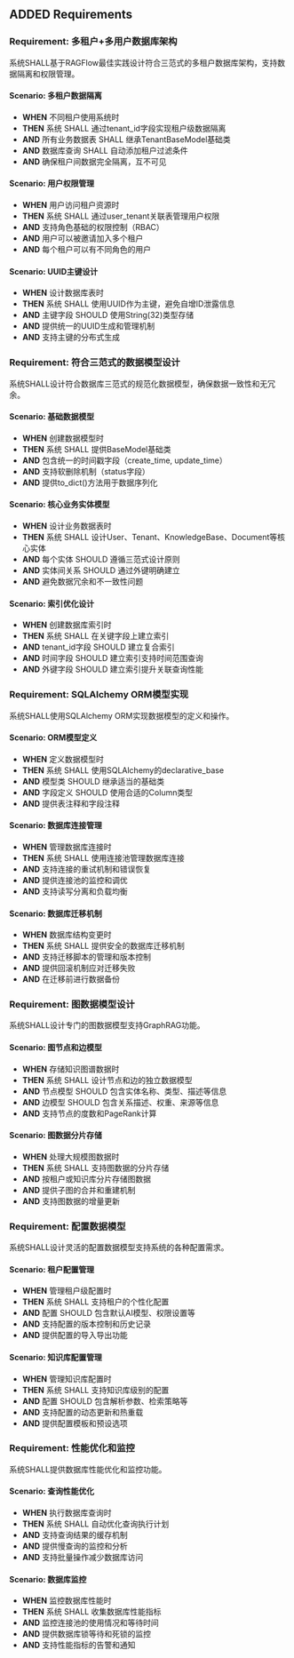 ## ADDED Requirements

### Requirement: 多租户+多用户数据库架构
系统SHALL基于RAGFlow最佳实践设计符合三范式的多租户数据库架构，支持数据隔离和权限管理。

#### Scenario: 多租户数据隔离
- **WHEN** 不同租户使用系统时
- **THEN** 系统 SHALL 通过tenant_id字段实现租户级数据隔离
- **AND** 所有业务数据表 SHALL 继承TenantBaseModel基础类
- **AND** 数据库查询 SHALL 自动添加租户过滤条件
- **AND** 确保租户间数据完全隔离，互不可见

#### Scenario: 用户权限管理
- **WHEN** 用户访问租户资源时
- **THEN** 系统 SHALL 通过user_tenant关联表管理用户权限
- **AND** 支持角色基础的权限控制（RBAC）
- **AND** 用户可以被邀请加入多个租户
- **AND** 每个租户可以有不同角色的用户

#### Scenario: UUID主键设计
- **WHEN** 设计数据库表时
- **THEN** 系统 SHALL 使用UUID作为主键，避免自增ID泄露信息
- **AND** 主键字段 SHOULD 使用String(32)类型存储
- **AND** 提供统一的UUID生成和管理机制
- **AND** 支持主键的分布式生成

### Requirement: 符合三范式的数据模型设计
系统SHALL设计符合数据库三范式的规范化数据模型，确保数据一致性和无冗余。

#### Scenario: 基础数据模型
- **WHEN** 创建数据模型时
- **THEN** 系统 SHALL 提供BaseModel基础类
- **AND** 包含统一的时间戳字段（create_time, update_time）
- **AND** 支持软删除机制（status字段）
- **AND** 提供to_dict()方法用于数据序列化

#### Scenario: 核心业务实体模型
- **WHEN** 设计业务数据表时
- **THEN** 系统 SHALL 设计User、Tenant、KnowledgeBase、Document等核心实体
- **AND** 每个实体 SHOULD 遵循三范式设计原则
- **AND** 实体间关系 SHOULD 通过外键明确建立
- **AND** 避免数据冗余和不一致性问题

#### Scenario: 索引优化设计
- **WHEN** 创建数据库索引时
- **THEN** 系统 SHALL 在关键字段上建立索引
- **AND** tenant_id字段 SHOULD 建立复合索引
- **AND** 时间字段 SHOULD 建立索引支持时间范围查询
- **AND** 外键字段 SHOULD 建立索引提升关联查询性能

### Requirement: SQLAlchemy ORM模型实现
系统SHALL使用SQLAlchemy ORM实现数据模型的定义和操作。

#### Scenario: ORM模型定义
- **WHEN** 定义数据模型时
- **THEN** 系统 SHALL 使用SQLAlchemy的declarative_base
- **AND** 模型类 SHOULD 继承适当的基础类
- **AND** 字段定义 SHOULD 使用合适的Column类型
- **AND** 提供表注释和字段注释

#### Scenario: 数据库连接管理
- **WHEN** 管理数据库连接时
- **THEN** 系统 SHALL 使用连接池管理数据库连接
- **AND** 支持连接的重试机制和错误恢复
- **AND** 提供连接池的监控和调优
- **AND** 支持读写分离和负载均衡

#### Scenario: 数据库迁移机制
- **WHEN** 数据库结构变更时
- **THEN** 系统 SHALL 提供安全的数据库迁移机制
- **AND** 支持迁移脚本的管理和版本控制
- **AND** 提供回滚机制应对迁移失败
- **AND** 在迁移前进行数据备份

### Requirement: 图数据模型设计
系统SHALL设计专门的图数据模型支持GraphRAG功能。

#### Scenario: 图节点和边模型
- **WHEN** 存储知识图谱数据时
- **THEN** 系统 SHALL 设计节点和边的独立数据模型
- **AND** 节点模型 SHOULD 包含实体名称、类型、描述等信息
- **AND** 边模型 SHOULD 包含关系描述、权重、来源等信息
- **AND** 支持节点的度数和PageRank计算

#### Scenario: 图数据分片存储
- **WHEN** 处理大规模图数据时
- **THEN** 系统 SHALL 支持图数据的分片存储
- **AND** 按租户或知识库分片存储图数据
- **AND** 提供子图的合并和重建机制
- **AND** 支持图数据的增量更新

### Requirement: 配置数据模型
系统SHALL设计灵活的配置数据模型支持系统的各种配置需求。

#### Scenario: 租户配置管理
- **WHEN** 管理租户级配置时
- **THEN** 系统 SHALL 支持租户的个性化配置
- **AND** 配置 SHOULD 包含默认AI模型、权限设置等
- **AND** 支持配置的版本控制和历史记录
- **AND** 提供配置的导入导出功能

#### Scenario: 知识库配置管理
- **WHEN** 管理知识库配置时
- **THEN** 系统 SHALL 支持知识库级别的配置
- **AND** 配置 SHOULD 包含解析参数、检索策略等
- **AND** 支持配置的动态更新和热重载
- **AND** 提供配置模板和预设选项

### Requirement: 性能优化和监控
系统SHALL提供数据库性能优化和监控功能。

#### Scenario: 查询性能优化
- **WHEN** 执行数据库查询时
- **THEN** 系统 SHALL 自动优化查询执行计划
- **AND** 支持查询结果的缓存机制
- **AND** 提供慢查询的监控和分析
- **AND** 支持批量操作减少数据库访问

#### Scenario: 数据库监控
- **WHEN** 监控数据库性能时
- **THEN** 系统 SHALL 收集数据库性能指标
- **AND** 监控连接池的使用情况和等待时间
- **AND** 提供数据库锁等待和死锁的监控
- **AND** 支持性能指标的告警和通知